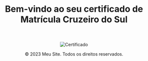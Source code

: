 <!DOCTYPE html>
<html>
<head>
  <title>Certificado de Matricula</title>
  <style>
    body {
      text-align: center; /* Centraliza o texto dentro do body */
    }

    main {
      display: flex;
      justify-content: center;
      align-items: center;
      height: 100vh; /* Define a altura do conteúdo principal */
    }
  </style>
</head>
<body>
  <header>
    <h1>Bem-vindo ao seu certificado de Matrícula Cruzeiro do Sul</h1>
  </header>
  
  <main>
    <img src="Comprovante.jpg" alt="Certificado">
  </main>
  
  <footer>
    <p>© 2023 Meu Site. Todos os direitos reservados.</p>
  </footer>
</body>
</html>
